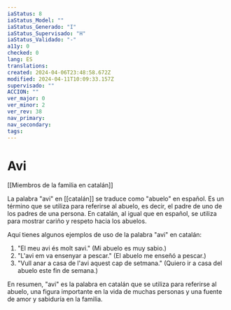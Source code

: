 ```yaml
---
iaStatus: 8
iaStatus_Model: ""
iaStatus_Generado: "I"
iaStatus_Supervisado: "H"
iaStatus_Validado: "-"
a11y: 0
checked: 0
lang: ES
translations: 
created: 2024-04-06T23:48:58.672Z
modified: 2024-04-11T10:09:33.157Z
supervisado: ""
ACCION: ""
ver_major: 0
ver_minor: 2
ver_rev: 38
nav_primary: 
nav_secondary: 
tags:
---
```

# Avi

[[Miembros de la familia en catalán]]

La palabra "avi" en [[catalán]] se traduce como "abuelo" en español. Es un término que se utiliza para referirse al abuelo, es decir, el padre de uno de los padres de una persona. En catalán, al igual que en español, se utiliza para mostrar cariño y respeto hacia los abuelos.

Aquí tienes algunos ejemplos de uso de la palabra "avi" en catalán:

1. "El meu avi és molt savi." (Mi abuelo es muy sabio.)
2. "L'avi em va ensenyar a pescar." (El abuelo me enseñó a pescar.)
3. "Vull anar a casa de l'avi aquest cap de setmana." (Quiero ir a casa del abuelo este fin de semana.)

En resumen, "avi" es la palabra en catalán que se utiliza para referirse al abuelo, una figura importante en la vida de muchas personas y una fuente de amor y sabiduría en la familia.